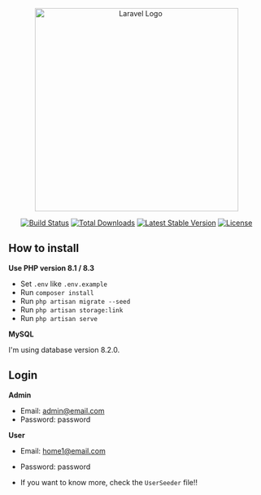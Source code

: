 <p align="center"><a href="https://laravel.com" target="_blank"><img src="https://raw.githubusercontent.com/laravel/art/master/logo-lockup/5%20SVG/2%20CMYK/1%20Full%20Color/laravel-logolockup-cmyk-red.svg" width="400" alt="Laravel Logo"></a></p>

<p align="center">
<a href="https://github.com/laravel/framework/actions"><img src="https://github.com/laravel/framework/workflows/tests/badge.svg" alt="Build Status"></a>
<a href="https://packagist.org/packages/laravel/framework"><img src="https://img.shields.io/packagist/dt/laravel/framework" alt="Total Downloads"></a>
<a href="https://packagist.org/packages/laravel/framework"><img src="https://img.shields.io/packagist/v/laravel/framework" alt="Latest Stable Version"></a>
<a href="https://packagist.org/packages/laravel/framework"><img src="https://img.shields.io/packagist/l/laravel/framework" alt="License"></a>
</p>

## How to install

**Use PHP version 8.1 / 8.3**

- Set `.env` like `.env.example`
- Run `composer install`
- Run `php artisan migrate --seed`
- Run `php artisan storage:link`
- Run `php artisan serve`

**MySQL**

I'm using database version 8.2.0.

## Login

**Admin**

- Email: admin@email.com
- Password: password

**User**

- Email: home1@email.com
- Password: password

- If you want to know more, check the `UserSeeder` file!!
